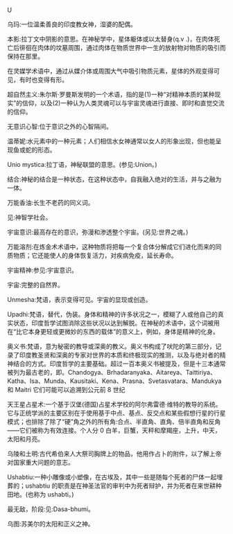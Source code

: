 <title>Dictionary of Mysticism</title> <link href="e9780806537009_css.css" rel="stylesheet" type="text/css"> 

U

乌玛:一位温柔善良的印度教女神，湿婆的配偶。

本影:拉丁文中阴影的意思。在神秘学中，星体躯体或以太替身(q.v .)，在肉体死亡后徘徊在肉体的坟墓周围，通过肉体在物质世界中一生的放射物对物质的吸引而保持在那里。

在灵媒学术语中，通过从媒介体或周围大气中吸引物质元素，星体的外观变得可见，有时也变得有形。

超自然主义:朱尔斯·罗曼斯发明的一个术语，指的是(1)一种“对精神本质的某种现实”的信仰，以及(2)一种认为人类灵魂可以与宇宙灵魂进行直接、即时和直觉交流的信仰。

无意识心智:位于意识之外的心智隔间。

温蒂妮:水元素中的一种元素；人们相信水女神通常以女人的形象出现，但也能呈现鱼或蛇的形态。

Unio mystica:拉丁语，神秘联盟的意思。(参见:Union。)

结合:神秘的结合是一种状态，在这种状态中，自我融入绝对的生活，并与之融为一体。

万能香油:长生不老药的同义词。

见:神智学社会。

宇宙意识:最高存在的意识，弥漫和渗透整个宇宙。(另见:世界之魂。)

万能溶剂:在炼金术术语中，这种物质将把每一个复合体分解成它们进化而来的同质物质；它还能使人的身体恢复活力，对疾病免疫，延长寿命。

宇宙精神:参见:宇宙意识。

宇宙:完整的自然界。

Unmesha:梵语，表示变得可见。宇宙的显现或创造。

Upadhi:梵语，替代，伪装。身体和精神的许多状况之一，模糊了人或他自己的真实状态，印度哲学试图消除这些状况以达到解脱。在神秘的术语中，这个词被用在“比它本身更轻或更微妙的东西的载体”的意义上，例如，身体是精神的化身。

奥义书:梵语，意为秘密的教导或深奥的教义。奥义书构成了吠陀的第三部分，记录了印度教圣贤和深奥的专家对世界的本质和终极现实的推测，以及与绝对者的精神结合的方式。印度哲学的主要基础。超过一百本奥义书被提及，但是十三本通常被列为最古老的，即。Chandogya、Brhadaranyaka、Aitareya、Taittiriya、Katha、Isa、Munda、Kausitaki、Kena、Prasna、Svetasvatara、Mandukya 和 Maitri 它们可能可以追溯到公元前 8 世纪

天王星占星术:一个基于汉堡(德国)占星术学校的阿尔弗雷德·维特的教导的系统。它与正统学派的主要区别在于使用基于中点、基点、反交点和某些假想行星的行星模式；也排除了除了“硬”角之外的所有角:合点、半直角、直角、倍半直角和反角——它们被称为有效连接。个人分 0 白羊，巨蟹，天秤和摩羯座，上升，中天，太阳和月亮。

乌陵和土明:古代希伯来人大祭司胸牌上的物品，他用作占卜的附件，以了解上帝对国家重大问题的意志。

Ushabtiu:一种小雕像或小塑像，在古埃及，其中一些是随每个死者的尸体一起埋葬的；ushabtiu 的职责是在神圣法官的审判中为死者辩护，并为死者在来世耕种田地。(也称为 ushabti。)

最无敌，阶段:见:Dasa-bhumi。

乌图:苏美尔的太阳和正义之神。